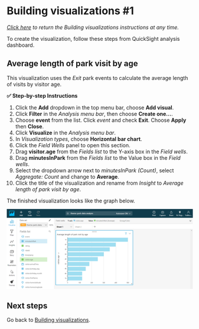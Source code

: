 # Building visualizations #1

*[Click here](../README.md) to return the *Building visualizations* instructions at any time.*

To create the visualization, follow these steps from QuickSight analysis dashboard.

## Average length of park visit by age

This visualization uses the *Exit* park events to calculate the average length of visits by visitor age.

**:white_check_mark: Step-by-step Instructions**

1. Click the **Add** dropdown in the top menu bar, choose **Add visual**.
1. Click **Filter** in the *Analysis menu bar*, then choose **Create one...**.
1. Choose **event** from the list. Click *event* and check **Exit**. Choose **Apply** then **Close**.
1. Click **Visualize** in the *Analysis menu bar*.
1. In *Visualization types*, choose **Horizontal bar chart**.
1. Click the *Field Wells* panel to open this section.
1. Drag **visitor.age** from the *Fields list* to the Y-axis box in the *Field wells*.
1. Drag **minutesInPark** from the *Fields list* to the Value box in the *Field wells*.
1. Select the dropdown arrow next to *minutesInPark (Count)*, select *Aggregate: Count* and change to **Average**.
1. Click the title of the visualization and rename from *Insight* to *Average length of park visit by age*.

The finished visualization looks like the graph below.

![Completed visualization](../../images/module5-3-visualization-1.png)

## Next steps

Go back to [Building visualizations](./README.md).
